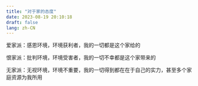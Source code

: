 ```yaml
---
title: "对于家的态度"
date: 2023-08-19 20:10:18
draft: false
lang: zh-CN
---
```



爱家派：感恩环境，环境获利者，我的一切都是这个家给的

恨家派：批判环境，环境受害者，我的一切不幸都是这个家带来的

无家派：无视环境，环境不重要，我的一切得到都在在于自己的实力，甚至多个家庭资源为我所用

